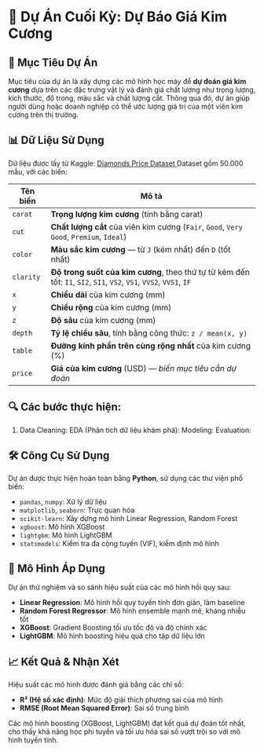 # 💎 Dự Án Cuối Kỳ: Dự Báo Giá Kim Cương

## 🎯 Mục Tiêu Dự Án

Mục tiêu của dự án là xây dựng các mô hình học máy để **dự đoán giá kim cương** dựa trên các đặc trưng vật lý và đánh giá chất lượng như trọng lượng, kích thước, độ trong, màu sắc và chất lượng cắt. Thông qua đó, dự án giúp người dùng hoặc doanh nghiệp có thể ước lượng giá trị của một viên kim cương trên thị trường.

## 📊 Dữ Liệu Sử Dụng

Dữ liệu được lấy từ Kaggle: [Diamonds Price Dataset
](https://www.kaggle.com/datasets/amirhosseinmirzaie/diamonds-price-dataset/data)
Dataset gồm 50.000 mẫu, với các biến:

| Tên biến  | Mô tả                                                                                                               |
| --------- | ------------------------------------------------------------------------------------------------------------------- |
| `carat`   | **Trọng lượng kim cương** (tính bằng carat)                                                                         |
| `cut`     | **Chất lượng cắt** của viên kim cương (`Fair`, `Good`, `Very Good`, `Premium`, `Ideal`)                             |
| `color`   | **Màu sắc kim cương** — từ `J` (kém nhất) đến `D` (tốt nhất)                                                        |
| `clarity` | **Độ trong suốt của kim cương**, theo thứ tự từ kém đến tốt: `I1`, `SI2`, `SI1`, `VS2`, `VS1`, `VVS2`, `VVS1`, `IF` |
| `x`       | **Chiều dài** của kim cương (mm)                                                                                    |
| `y`       | **Chiều rộng** của kim cương (mm)                                                                                   |
| `z`       | **Độ sâu** của kim cương (mm)                                                                                       |
| `depth`   | **Tỷ lệ chiều sâu**, tính bằng công thức: `z / mean(x, y)`                                                          |
| `table`   | **Đường kính phần trên cùng rộng nhất** của kim cương (%)                                                           |
| `price`   | **Giá của kim cương** (USD) — *biến mục tiêu cần dự đoán*                                                           |

## 🔍 Các bước thực hiện:

1. Data Cleaning:
EDA (Phân tích dữ liệu khám phá):
Modeling:
Evaluation:

## 🛠️ Công Cụ Sử Dụng

Dự án được thực hiện hoàn toàn bằng **Python**, sử dụng các thư viện phổ biến:

* `pandas`, `numpy`: Xử lý dữ liệu
* `matplotlib`, `seaborn`: Trực quan hóa
* `scikit-learn`: Xây dựng mô hình Linear Regression, Random Forest
* `xgboost`: Mô hình XGBoost
* `lightgbm`: Mô hình LightGBM
* `statsmodels`: Kiểm tra đa cộng tuyến (VIF), kiểm định mô hình

## 🤖 Mô Hình Áp Dụng

Dự án thử nghiệm và so sánh hiệu suất của các mô hình hồi quy sau:

* **Linear Regression**: Mô hình hồi quy tuyến tính đơn giản, làm baseline
* **Random Forest Regressor**: Mô hình ensemble mạnh mẽ, kháng nhiễu tốt
* **XGBoost**: Gradient Boosting tối ưu tốc độ và độ chính xác
* **LightGBM**: Mô hình boosting hiệu quả cho tập dữ liệu lớn

## 📈 Kết Quả & Nhận Xét

Hiệu suất các mô hình được đánh giá bằng các chỉ số:

* **R² (Hệ số xác định)**: Mức độ giải thích phương sai của mô hình
* **RMSE (Root Mean Squared Error)**: Sai số trung bình

Các mô hình boosting (XGBoost, LightGBM) đạt kết quả dự đoán tốt nhất, cho thấy khả năng học phi tuyến và tối ưu hóa sai số vượt trội so với mô hình tuyến tính.

